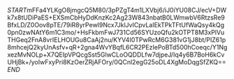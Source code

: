 $START$mFFa4YLKgO8jmgcQ5M80/3pPZgT4m1LXVbj6/iJ0iYU08CJ/ecV+DWk7x8tUDiPaES+EXSmCbHyDdKnzKc2Ag23W843nbatB0LWmwbV6RtzsRe9BfxLD/Z0Oov8pTE/79iR8yrPewI9Ncx7JklJvICpvLaIEkTPkTFtUfWaQsy4kQg0pn0zwNAtY6m1C3mo/+HsFkbmFwJ731Cd56SYUzoQfu2kOTPT8M3xPlVuTHGeq2FnA8vrIELHOUGu8CaAj2nu/KYV4I0TPwRcM6G381vG1jJ8bt/PIZ61p8mhcejQ2kyUnAsfv+qR+2gna4WvYBqfL6CR2PEzIePoBTd500hCoeqc/Y1NgxezMvNOLp+X7QEIpVPQcgSst5GlwCLoOQDDLfw7djpeJ/Iq4y6B7BoH6kCvUHjBk+/yoIwFxyPri8KzOerZRjAFOry/0QCnl2egG25oDL4XgMoDqgSfZKQ==$END$
